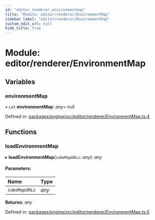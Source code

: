 ```yaml
---
id: "editor_renderer_environmentmap"
title: "Module: editor/renderer/EnvironmentMap"
sidebar_label: "editor/renderer/EnvironmentMap"
custom_edit_url: null
hide_title: true
---
```


# Module: editor/renderer/EnvironmentMap

## Variables

### environmentMap

• `Let` **environmentMap**: *any*= null

Defined in: [packages/engine/src/editor/renderer/EnvironmentMap.ts:4](https://github.com/xr3ngine/xr3ngine/blob/716a06460/packages/engine/src/editor/renderer/EnvironmentMap.ts#L4)

## Functions

### loadEnvironmentMap

▸ **loadEnvironmentMap**(`cubeMapURLs`: *any*): *any*

#### Parameters:

Name | Type |
:------ | :------ |
`cubeMapURLs` | *any* |

**Returns:** *any*

Defined in: [packages/engine/src/editor/renderer/EnvironmentMap.ts:5](https://github.com/xr3ngine/xr3ngine/blob/716a06460/packages/engine/src/editor/renderer/EnvironmentMap.ts#L5)

